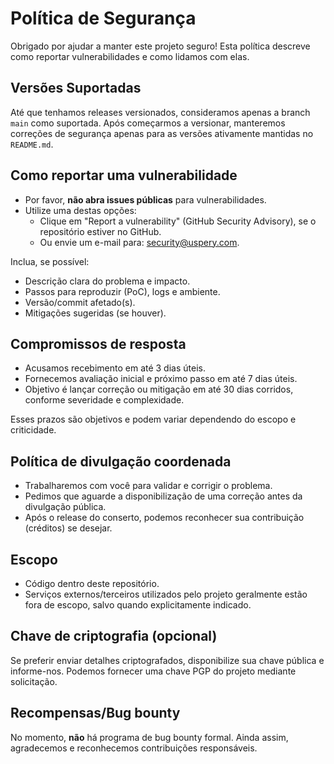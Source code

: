 # Política de Segurança

Obrigado por ajudar a manter este projeto seguro! Esta política descreve como reportar vulnerabilidades e como lidamos com elas.

## Versões Suportadas

Até que tenhamos releases versionados, consideramos apenas a branch `main` como suportada. Após começarmos a versionar, manteremos correções de segurança apenas para as versões ativamente mantidas no `README.md`.

## Como reportar uma vulnerabilidade

- Por favor, **não abra issues públicas** para vulnerabilidades.
- Utilize uma destas opções:
  - Clique em "Report a vulnerability" (GitHub Security Advisory), se o repositório estiver no GitHub.
  - Ou envie um e-mail para: security@uspery.com.

Inclua, se possível:
- Descrição clara do problema e impacto.
- Passos para reproduzir (PoC), logs e ambiente.
- Versão/commit afetado(s).
- Mitigações sugeridas (se houver).

## Compromissos de resposta

- Acusamos recebimento em até 3 dias úteis.
- Fornecemos avaliação inicial e próximo passo em até 7 dias úteis.
- Objetivo é lançar correção ou mitigação em até 30 dias corridos, conforme severidade e complexidade.

Esses prazos são objetivos e podem variar dependendo do escopo e criticidade.

## Política de divulgação coordenada

- Trabalharemos com você para validar e corrigir o problema.
- Pedimos que aguarde a disponibilização de uma correção antes da divulgação pública.
- Após o release do conserto, podemos reconhecer sua contribuição (créditos) se desejar.

## Escopo

- Código dentro deste repositório.
- Serviços externos/terceiros utilizados pelo projeto geralmente estão fora de escopo, salvo quando explicitamente indicado.

## Chave de criptografia (opcional)

Se preferir enviar detalhes criptografados, disponibilize sua chave pública e informe-nos. Podemos fornecer uma chave PGP do projeto mediante solicitação.

## Recompensas/Bug bounty

No momento, **não** há programa de bug bounty formal. Ainda assim, agradecemos e reconhecemos contribuições responsáveis.
